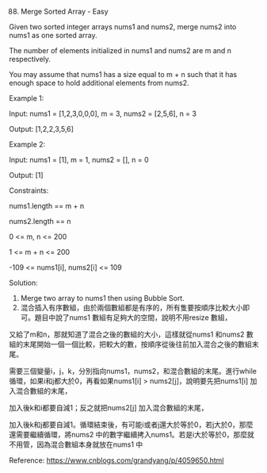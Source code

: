 88. Merge Sorted Array - Easy

Given two sorted integer arrays nums1 and nums2, merge nums2 into nums1 as one sorted array.

The number of elements initialized in nums1 and nums2 are m and n respectively.

You may assume that nums1 has a size equal to m + n such that it has enough space to hold additional elements from nums2.

 

Example 1:

Input: nums1 = [1,2,3,0,0,0], m = 3, nums2 = [2,5,6], n = 3

Output: [1,2,2,3,5,6]

Example 2:

Input: nums1 = [1], m = 1, nums2 = [], n = 0

Output: [1]
 

Constraints:

nums1.length == m + n

nums2.length == n

0 <= m, n <= 200

1 <= m + n <= 200

-109 <= nums1[i], nums2[i] <= 109


Solution:

1. Merge two array to nums1 then using Bubble Sort.
2. 混合插入有序數組，由於兩個數組都是有序的，所有隻要按順序比較大小即可。題目中說了nums1 數組有足夠大的空間，說明不用resize 數組，

又給了m和n，那就知道了混合之後的數組的大小，這樣就從nums1 和nums2 數組的末尾開始一個一個比較，把較大的數，按順序從後往前加入混合之後的數組末尾。

需要三個變量i，j，k，分別指向nums1，nums2，和混合數組的末尾。進行while 循環，如果i和j都大於0，再看如果nums1[i] > nums2[j]，說明要先把nums1[i] 加入混合數組的末尾，

加入後k和i都要自減1；反之就把nums2[j] 加入混合數組的末尾，

加入後k和j都要自減1。循環結束後，有可能i或者j還大於等於0，若j大於0，那麼還需要繼續循環，將nums2 中的數字繼續拷入nums1。若是i大於等於0，那麼就不用管，因為混合數組本身就放在nums1 中

Reference: https://www.cnblogs.com/grandyang/p/4059650.html
